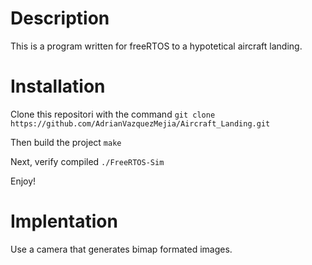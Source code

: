 # Description

This is a program written for freeRTOS to a hypotetical aircraft landing.

# Installation

Clone this repositori with the command `git clone https://github.com/AdrianVazquezMejia/Aircraft_Landing.git`

Then build the project `make`

Next, verify compiled `./FreeRTOS-Sim`

Enjoy!

# Implentation

Use a camera that generates bimap formated images.
